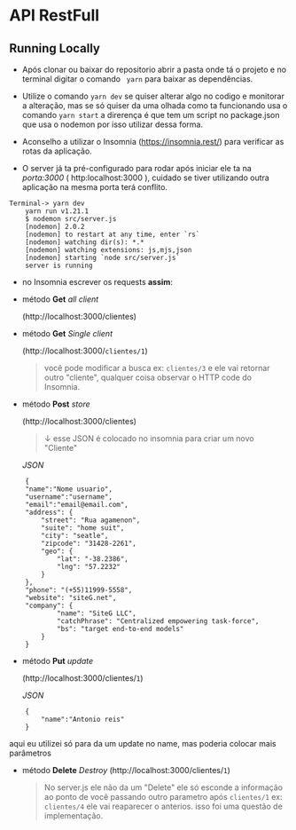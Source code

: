 # API RestFull

## Running Locally

- Após clonar ou baixar do repositorio abrir a pasta onde tá o projeto e no terminal digitar o comando `` yarn`` para baixar as dependências.

- Utilize o comando `yarn dev` se quiser alterar algo no codigo e monitorar a alteração, mas se só quiser da uma olhada como ta funcionando usa o comando `yarn start` a direrença é que tem um script no package.json que usa o nodemon por isso utilizar dessa forma.

- Aconselho a utilizar o Insomnia (https://insomnia.rest/) para verificar as rotas da aplicação.

- O server já ta pré-configurado para rodar após iniciar ele ta na *porta:3000* ( http:localhost:3000 ), cuidado se tiver utilizando outra aplicação na mesma porta terá conflito.

``` 
Terminal-> yarn dev
    yarn run v1.21.1
    $ nodemon src/server.js
    [nodemon] 2.0.2
    [nodemon] to restart at any time, enter `rs`
    [nodemon] watching dir(s): *.*
    [nodemon] watching extensions: js,mjs,json
    [nodemon] starting `node src/server.js`
    server is running
 ```

- no Insomnia escrever os requests **assim**:


- método **Get** _all client_

    (http://localhost:3000/clientes)

- método **Get** _Single client_

    (http://localhost:3000/`clientes/1`)

    > você pode modificar a busca ex: `clientes/3` e ele vai retornar outro "cliente", qualquer coisa observar o HTTP code do Insomnia.

- método **Post** _store_

    (http://localhost:3000/clientes)
    
    > ↓ esse JSON é colocado no insomnia para criar um novo "Cliente"
    
    _JSON_ 
```
    {
    "name":"Nome usuario",
    "username":"username",
    "email":"email@email.com",
    "address": {
        "street": "Rua agamenon",
        "suite": "home suit",
        "city": "seatle",
        "zipcode": "31428-2261",
        "geo": {
            "lat": "-38.2386",
            "lng": "57.2232"
        }
    },
    "phone": "(+55)11999-5558",
    "website": "siteG.net",
    "company": {
            "name": "SiteG LLC",
            "catchPhrase": "Centralized empowering task-force",
            "bs": "target end-to-end models"
        }
    }
```
- método **Put** _update_

    (http://localhost:3000/clientes/`1`)

    _JSON_ 
```
    {
        "name":"Antonio reis"
    }
```

aqui eu utilizei só para da um update no name, mas poderia colocar mais parâmetros

- método **Delete** _Destroy_
    (http://localhost:3000/clientes/`1`)

    > No server.js ele não da um "Delete" ele só esconde a informação ao ponto de você passando outro parametro após `clientes/1` ex: `clientes/4` ele vai reaparecer o anterios. isso foi uma questão de implementação.